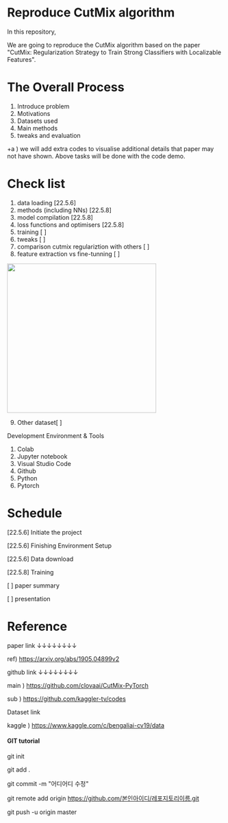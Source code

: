 # Reproduce CutMix algorithm


In this repository,

We are going to reproduce the CutMix algorithm based on the paper "CutMix: Regularization Strategy to Train Strong Classifiers with Localizable Features".

# The Overall Process

1. Introduce problem
2. Motivations
3. Datasets used
4. Main methods
5. tweaks and evaluation

+a ) we will add extra codes to visualise additional details that paper may not have shown.
Above tasks will be done with the code demo.

# Check list

1. data loading [22.5.6]
2. methods (including NNs) [22.5.8]
3. model compilation [22.5.8]
4. loss functions and optimisers [22.5.8]
5. training [ ]
6. tweaks [ ]
7. comparison cutmix regulariztion with others [ ]
8. feature extraction vs fine-tunning [ ]
<img width="348" src="https://user-images.githubusercontent.com/83144588/167822795-270d32a4-a28f-48da-b6b9-e00625f8ca4b.png"/>

9. Other dataset[ ]

Development Environment & Tools

1. Colab
2. Jupyter notebook
3. Visual Studio Code
4. Github
3. Python
4. Pytorch

# Schedule

[22.5.6] Initiate the project

[22.5.6] Finishing Environment Setup

[22.5.6] Data download

[22.5.8] Training

[ ] paper summary

[ ] presentation

# Reference 

paper link ↓↓↓↓↓↓↓↓

ref) https://arxiv.org/abs/1905.04899v2

github link ↓↓↓↓↓↓↓↓

main ) https://github.com/clovaai/CutMix-PyTorch

sub  ) https://github.com/kaggler-tv/codes

Dataset link

kaggle ) https://www.kaggle.com/c/bengaliai-cv19/data


#### GIT tutorial

git init

git add .

git commit -m "어디어디 수정" 

git remote add origin https://github.com/본인아이디/레포지토리이름.git

git push -u origin master